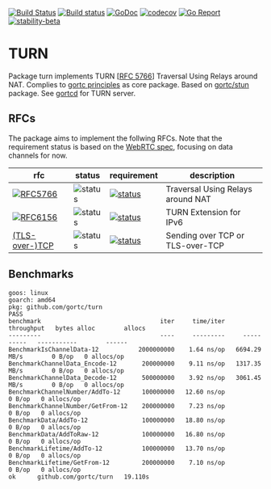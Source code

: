 [![Build Status](https://travis-ci.com/gortc/turn.svg?branch=master)](https://travis-ci.com/gortc/turn)
[![Build status](https://ci.appveyor.com/api/projects/status/bodd3l5hgu1agxpf/branch/master?svg=true)](https://ci.appveyor.com/project/ernado/turn-gvuk2/branch/master)
[![GoDoc](https://godoc.org/github.com/gortc/turn?status.svg)](http://godoc.org/github.com/gortc/turn)
[![codecov](https://codecov.io/gh/gortc/turn/branch/master/graph/badge.svg)](https://codecov.io/gh/gortc/turn)
[![Go Report](https://goreportcard.com/badge/github.com/gortc/turn)](http://goreportcard.com/report/gortc/turn)
[![stability-beta](https://img.shields.io/badge/stability-beta-33bbff.svg)](https://github.com/mkenney/software-guides/blob/master/STABILITY-BADGES.md#beta)

# TURN

Package turn implements TURN [[RFC 5766](https://tools.ietf.org/html/rfc5766)] Traversal Using Relays around NAT.
Complies to [gortc principles](https://gortc.io/#principles) as core package.
Based on [gortc/stun](https://github.com/gortc/stun) package.
See [gortcd](https://github.com/gortc/gortcd) for TURN server.

## RFCs

The package aims to implement the follwing RFCs. Note that the requirement status is based on the [WebRTC spec](https://tools.ietf.org/html/draft-ietf-rtcweb-overview), focusing on data channels for now.

rfc | status | requirement | description
----|--------|-------------|----
[![RFC5766](https://img.shields.io/badge/RFC-5766-blue.svg)](https://tools.ietf.org/html/rfc5766) | ![status](https://img.shields.io/badge/status-beta-green.svg) | [![status](https://img.shields.io/badge/requirement-MUST-green.svg)](https://tools.ietf.org/html/rfc2119) | Traversal Using Relays around NAT
[![RFC6156](https://img.shields.io/badge/RFC-6156-blue.svg)](https://tools.ietf.org/html/rfc6156) | ![status](https://img.shields.io/badge/status-research-orange.svg) | [![status](https://img.shields.io/badge/requirement-MUST-green.svg)](https://tools.ietf.org/html/rfc2119) | TURN Extension for IPv6
[(TLS-over-)TCP](https://tools.ietf.org/html/rfc5766#section-2.1) | ![status](https://img.shields.io/badge/status-research-orange.svg) | [![status](https://img.shields.io/badge/requirement-MUST-green.svg)](https://tools.ietf.org/html/rfc2119) | Sending over TCP or TLS-over-TCP

## Benchmarks


```
goos: linux
goarch: amd64
pkg: github.com/gortc/turn
PASS
benchmark                                 iter     time/iter     throughput   bytes alloc        allocs
---------                                 ----     ---------     ----------   -----------        ------
BenchmarkIsChannelData-12           2000000000    1.64 ns/op   6694.29 MB/s        0 B/op   0 allocs/op
BenchmarkChannelData_Encode-12       200000000    9.11 ns/op   1317.35 MB/s        0 B/op   0 allocs/op
BenchmarkChannelData_Decode-12       500000000    3.92 ns/op   3061.45 MB/s        0 B/op   0 allocs/op
BenchmarkChannelNumber/AddTo-12      100000000   12.60 ns/op                       0 B/op   0 allocs/op
BenchmarkChannelNumber/GetFrom-12    200000000    7.23 ns/op                       0 B/op   0 allocs/op
BenchmarkData/AddTo-12               100000000   18.80 ns/op                       0 B/op   0 allocs/op
BenchmarkData/AddToRaw-12            100000000   16.80 ns/op                       0 B/op   0 allocs/op
BenchmarkLifetime/AddTo-12           100000000   13.70 ns/op                       0 B/op   0 allocs/op
BenchmarkLifetime/GetFrom-12         200000000    7.10 ns/op                       0 B/op   0 allocs/op
ok  	github.com/gortc/turn	19.110s
```